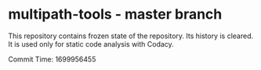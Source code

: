 # multipath-tools - master branch

This repository contains frozen state of the repository.
Its history is cleared. It is used only for static code
analysis with Codacy.

Commit Time: 1699956455